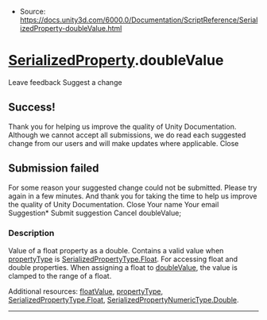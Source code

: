 * Source: https://docs.unity3d.com/6000.0/Documentation/ScriptReference/SerializedProperty-doubleValue.html

#  [SerializedProperty](https://docs.unity3d.com/6000.0/Documentation/ScriptReference/SerializedProperty.html).doubleValue
Leave feedback
Suggest a change
## Success!
Thank you for helping us improve the quality of Unity Documentation. Although we cannot accept all submissions, we do read each suggested change from our users and will make updates where applicable.
Close
## Submission failed
For some reason your suggested change could not be submitted. Please <a>try again</a> in a few minutes. And thank you for taking the time to help us improve the quality of Unity Documentation.
Close
Your name Your email Suggestion* Submit suggestion
Cancel
doubleValue; 
### Description
Value of a float property as a double.
Contains a valid value when [propertyType](https://docs.unity3d.com/6000.0/Documentation/ScriptReference/SerializedProperty-propertyType.html) is [SerializedPropertyType.Float](https://docs.unity3d.com/6000.0/Documentation/ScriptReference/SerializedPropertyType.Float.html). For accessing float and double properties. When assigning a float to [doubleValue](https://docs.unity3d.com/6000.0/Documentation/ScriptReference/SerializedProperty-doubleValue.html), the value is clamped to the range of a float.   
  
  
  
Additional resources: [floatValue](https://docs.unity3d.com/6000.0/Documentation/ScriptReference/SerializedProperty-floatValue.html), [propertyType](https://docs.unity3d.com/6000.0/Documentation/ScriptReference/SerializedProperty-propertyType.html), [SerializedPropertyType.Float](https://docs.unity3d.com/6000.0/Documentation/ScriptReference/SerializedPropertyType.Float.html), [SerializedPropertyNumericType.Double](https://docs.unity3d.com/6000.0/Documentation/ScriptReference/SerializedPropertyNumericType.Double.html).
* * *
